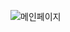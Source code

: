 ![메인페이지](https://github.com/incamel/portfolioOpen/assets/119011525/edf59c1e-d981-4b18-bb7e-f792a954785f)
